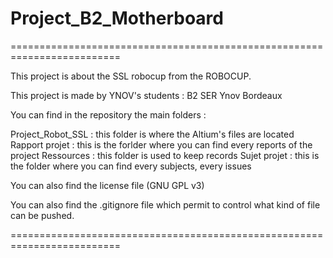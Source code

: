 # Project_B2_Motherboard
=========================================================================

This project is about the SSL robocup from the ROBOCUP.

This project is made by YNOV's students : B2 SER Ynov Bordeaux

You can find in the repository the main folders :

Project_Robot_SSL : this folder is where the Altium's files are located
Rapport projet : this is the forlder where you can find every reports of the project
Ressources : this folder is used to keep records
Sujet projet : this is the folder where you can find every subjects, every issues


You can also find the license file (GNU GPL v3)

You can also find the .gitignore file which permit to control what kind of file can be pushed.

=========================================================================
